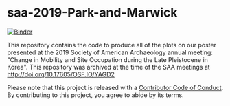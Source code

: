 # saa-2019-Park-and-Marwick
[![Binder](http://mybinder.org/badge.svg)](https://mybinder.org/v2/gh/benmarwick/saa-2019-Park-and-Marwick/master)

This repository contains the code to produce all of the plots on our poster presented at the 2019 Society of American Archaeology annual meeting: "Change in Mobility and Site Occupation during the Late Pleistocene in Korea". This repository was archived at the time of the SAA meetings at <http://doi.org/10.17605/OSF.IO/YAGD2>

Please note that this project is released with a [Contributor Code of Conduct](CODE_OF_CONDUCT.md). By contributing to this project, you agree to abide by its terms.

